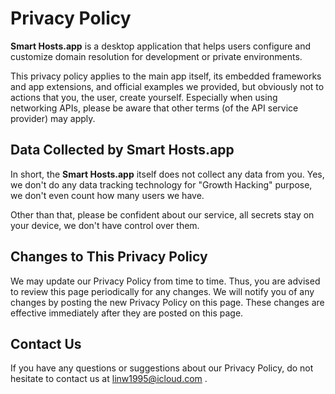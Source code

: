 # Privacy Policy

**Smart Hosts.app** is a desktop application that helps users configure and customize domain resolution for development or private environments.

This privacy policy applies to the main app itself, its embedded frameworks and app extensions, and official examples we provided, but obviously not to actions that you, the user, create yourself. Especially when using networking APIs, please be aware that other terms (of the API service provider) may apply.

## Data Collected by **Smart Hosts.app**

In short, the **Smart Hosts.app** itself does not collect any data from you. Yes, we don't do any data tracking technology for "Growth Hacking" purpose, we don't even count how many users we have.

Other than that, please be confident about our service, all secrets stay on your device, we don't have control over them.

## Changes to This Privacy Policy

We may update our Privacy Policy from time to time. Thus, you are advised to review this page periodically for any changes. We will notify you of any changes by posting the new Privacy Policy on this page. These changes are effective immediately after they are posted on this page.

## Contact Us

If you have any questions or suggestions about our Privacy Policy, do not hesitate to contact us at <linw1995@icloud.com> .
